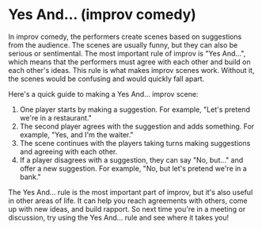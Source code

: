 # Yes And... (improv comedy)



In improv comedy, the performers create scenes based on suggestions from the audience. The scenes are usually funny, but they can also be serious or sentimental. The most important rule of improv is "Yes And…", which means that the performers must agree with each other and build on each other's ideas. This rule is what makes improv scenes work. Without it, the scenes would be confusing and would quickly fall apart.

Here's a quick guide to making a Yes And… improv scene:

1. One player starts by making a suggestion. For example, "Let's pretend we're in a restaurant."
2. The second player agrees with the suggestion and adds something. For example, "Yes, and I'm the waiter."
3. The scene continues with the players taking turns making suggestions and agreeing with each other.
4. If a player disagrees with a suggestion, they can say "No, but…" and offer a new suggestion. For example, "No, but let's pretend we're in a bank."

The Yes And… rule is the most important part of improv, but it's also useful in other areas of life. It can help you reach agreements with others, come up with new ideas, and build rapport. So next time you're in a meeting or discussion, try using the Yes And… rule and see where it takes you!